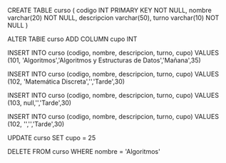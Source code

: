 CREATE TABLE curso (
	codigo INT PRIMARY KEY NOT NULL,
    nombre varchar(20) NOT NULL,
    descripcion varchar(50),
    turno varchar(10) NOT NULL
)

ALTER TABlE curso
ADD COLUMN cupo INT

INSERT INTO curso (codigo, nombre, descripcion, turno, cupo)
VALUES (101, 'Algoritmos','Algoritmos y Estructuras de Datos','Mañana',35)

INSERT INTO curso (codigo, nombre, descripcion, turno, cupo)
VALUES (102, 'Matemática Discreta','','Tarde',30)

INSERT INTO curso (codigo, nombre, descripcion, turno, cupo)
VALUES (103, null,'','Tarde',30)

INSERT INTO curso (codigo, nombre, descripcion, turno, cupo)
VALUES (102, '','','Tarde',30)

UPDATE curso
SET cupo = 25

DELETE FROM curso
WHERE nombre = 'Algoritmos'
